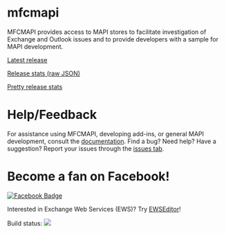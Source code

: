 # mfcmapi
MFCMAPI provides access to MAPI stores to facilitate investigation of Exchange and Outlook issues and to provide developers with a sample for MAPI development.

[Latest release](https://github.com/stephenegriffin/mfcmapi/releases/latest)

[Release stats (raw JSON)](https://api.github.com/repos/stephenegriffin/mfcmapi/releases/latest)

[Pretty release stats](https://www.somsubhra.com/github-release-stats/?username=stephenegriffin&repository=mfcmapi&search=0)

# Help/Feedback
For assistance using MFCMAPI, developing add-ins, or general MAPI development, consult the [documentation](docs/Documentation.md). Find a bug? Need help? Have a suggestion? Report your issues through the [issues tab](https://github.com/stephenegriffin/mfcmapi/issues).

# Become a fan on Facebook!
<a href="https://www.facebook.com/MFCMAPI/"><img style="border: none;" title="Facebook Badge" src="https://badge.facebook.com/badge/26764016480.2776.1538253884.png" alt="Facebook Badge" /></a>

Interested in Exchange Web Services (EWS)? Try [EWSEditor](https://ewseditor.codeplex.com)!

Build status: <img src="https://mrmapi.visualstudio.com/_apis/public/build/definitions/657cee18-0f2f-4ed6-b215-cbe2d9e42387/5/badge"/>
